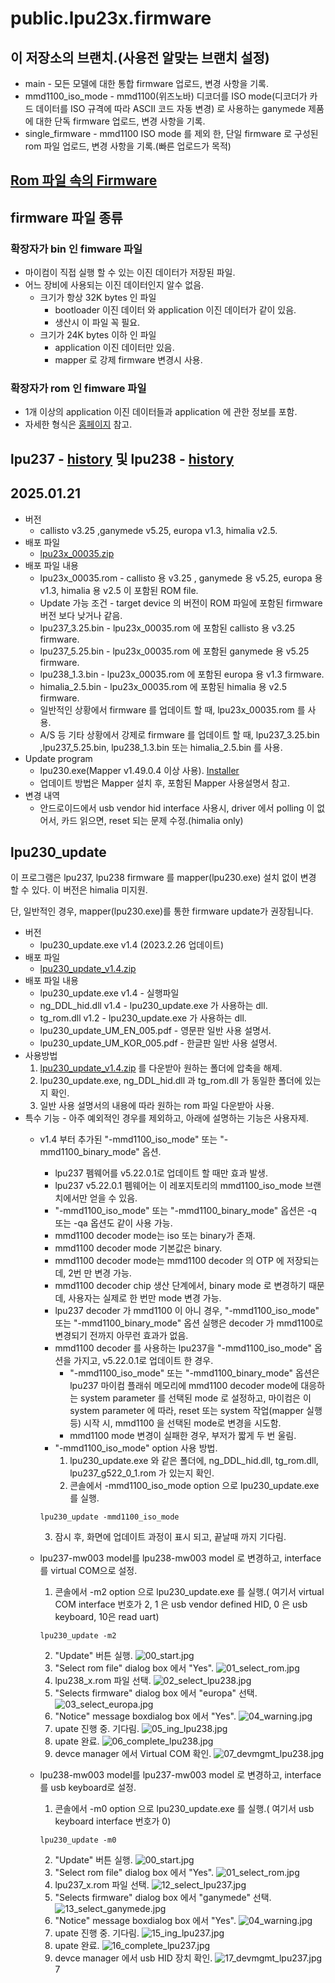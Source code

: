 # public.lpu23x.firmware

## 이 저장소의 브랜치.(사용전 알맞는 브랜치 설정) 
* main - 모든 모델에 대한 통합 firmware 업로드, 변경 사항을 기록.
* mmd1100_iso_mode - mmd1100(위즈노바) 디코더를 ISO mode(디코더가 카드 데이터를 ISO 규격에 따라 ASCII 코드 자동 변경) 로 사용하는 ganymede 제품에 대한 단독 firmware 업로드, 변경 사항을 기록.
* single_firmware - mmd1100 ISO mode 를 제외 한, 단일 firmware 로 구성된 rom 파일 업로드, 변경 사항을 기록.(빠른 업로드가 목적)

## [Rom 파일 속의 Firmware](rom_file_name.md)

## firmware 파일 종류
### 확장자가 bin 인 fimware 파일
* 마이컴이 직접 실행 할 수 있는 이진 데이터가 저장된 파일.
* 어느 장비에 사용되는 이진 데이터인지 알수 없음.
  * 크기가 항상 32K bytes 인 파일 
    * bootloader 이진 데이터 와 application 이진 데이터가 같이 있음.
    * 생산시 이 파일 꼭 필요.
  * 크기가 24K bytes 이하 인 파일
    * application 이진 데이터만 있음.
    * mapper 로 강제 firmware 변경시 사용.
### 확장자가 rom 인 fimware 파일
* 1개 이상의 application 이진 데이터들과 application 에 관한 정보를 포함.
* 자세한 형식은 [홈페이지](https://blog.naver.com/elpusk/222897017053) 참고. 

## lpu237 - [history](./doc/history_lpu237.md) 및 lpu238 - [history](./doc/history_lpu238.md)
## 2025.01.21
* 버전
  * callisto v3.25 ,ganymede v5.25, europa v1.3, himalia v2.5.
* 배포 파일
  * [lpu23x_00035.zip](./lpu23x/lpu23x_00035.zip)
* 배포 파일 내용
  * lpu23x_00035.rom - callisto 용 v3.25 , ganymede 용 v5.25, europa 용 v1.3, himalia 용 v2.5 이 포함된 ROM file.
  * Update 가능 조건 - target device 의 버전이 ROM 파일에 포함된 firmware 버전 보다 낮거나 같음.
  * lpu237_3.25.bin - lpu23x_00035.rom 에 포함된 callisto 용 v3.25 firmware.
  * lpu237_5.25.bin - lpu23x_00035.rom 에 포함된 ganymede 용 v5.25 firmware.
  * lpu238_1.3.bin - lpu23x_00035.rom 에 포함된 europa 용 v1.3 firmware.
  * himalia_2.5.bin - lpu23x_00035.rom 에 포함된 himalia 용 v2.5 firmware.
  * 일반적인 상황에서 firmware 를 업데이트 할 때, lpu23x_00035.rom 를 사용.
  * A/S 등 기타 상황에서 강제로 firmware 를 업데이트 할 때, lpu237_3.25.bin ,lpu237_5.25.bin, lpu238_1.3.bin 또는 himalia_2.5.bin 를 사용.
* Update program
  * lpu230.exe(Mapper v1.49.0.4 이상 사용). [Installer](https://github.com/elpusk/public.lpu237.software)
  * 업데이트 방법은 Mapper 설치 후, 포함된 Mapper 사용설명서 참고. 
* 변경 내역
  - 안드로이드에서 usb vendor hid interface 사용시, driver 에서 polling 이 없어서, 카드 읽으면, reset 되는 문제 수정.(himalia only)

## lpu230_update
이 프로그램은 lpu237, lpu238 firmware 를 mapper(lpu230.exe) 설치 없이 변경 할 수 있다. 이 버전은 himalia 미지원.

단, 일반적인 경우, mapper(lpu230.exe)를 통한 firmware update가 권장됩니다.

* 버전
  * lpu230_update.exe v1.4 (2023.2.26 업데이트)
* 배포 파일
  * [lpu230_update_v1.4.zip](./lpu230_update/lpu230_update_v1.4.zip)
* 배포 파일 내용
  * lpu230_update.exe v1.4 - 실행파일
  * ng_DDL_hid.dll v1.4 - lpu230_update.exe 가 사용하는 dll.
  * tg_rom.dll v1.2 - lpu230_update.exe 가 사용하는 dll.
  * lpu230_update_UM_EN_005.pdf - 영문판 일반 사용 설명서.
  * lpu230_update_UM_KOR_005.pdf - 한글판 일반 사용 설명서.
* 사용방법
  1. [lpu230_update_v1.4.zip](./lpu230_update/lpu230_update_v1.4.zip) 를 다운받아 원하는 폴더에 압축을 해제.
  2. lpu230_update.exe, ng_DDL_hid.dll 과 tg_rom.dll 가 동일한 폴더에 있는지 확인.
  3. 일반 사용 설명서의 내용에 따라 원하는 rom 파일 다운받아 사용.
* 특수 기능 - 아주 예외적인 경우를 제외하고, 아래에 설명하는 기능은 사용자제.
  * v1.4 부터 추가된 "-mmd1100_iso_mode" 또는 "-mmd1100_binary_mode" 옵션.
    - lpu237 펨웨어를 v5.22.0.1로 업데이트 할 때만 효과 발생.
    - lpu237  v5.22.0.1 펨웨어는 이 레포지토리의 mmd1100_iso_mode 브랜치에서만 얻을 수 있음.
    - "-mmd1100_iso_mode" 또는 "-mmd1100_binary_mode" 옵션은 -q 또는 -qa 옵션도 같이 사용 가능.
    - mmd1100 decoder mode는 iso 또는 binary가 존재.
    - mmd1100 decoder mode 기본값은 binary.
    - mmd1100 decoder mode는 mmd1100 decoder 의 OTP 에 저장되는데, 2번 만 변경 가능.
    - mmd1100 decoder chip 생산 단계에서, binary mode 로 변경하기 때문데, 사용자는 실제로 한 번만 mode 변경 가능.
    - lpu237 decoder 가 mmd1100 이 아니 경우, "-mmd1100_iso_mode" 또는 "-mmd1100_binary_mode" 옵션 실행은 decoder 가 mmd1100로 변경되기 전까지 아무런 효과가 없음.
    - mmd1100 decoder 를 사용하는 lpu237을 "-mmd1100_iso_mode" 옵션을 가지고, v5.22.0.1로 업데이트 한 경우.
      + "-mmd1100_iso_mode" 또는 "-mmd1100_binary_mode" 옵션은 lpu237 마이컴 플래쉬 메모리에 mmd1100 decoder mode에 대응하는 system parameter 를 선택된 mode 로 설정하고, 마이컴은 이 system parameter 에 따라, reset 또는 system 작업(mapper 실행 등) 시작 시, mmd1100 을 선택된 mode로 변경을 시도함.
      + mmd1100 mode 변경이 실패한 경우, 부저가 짧게 두 번 울림. 
    - "-mmd1100_iso_mode" option 사용 방법.
      1. lpu230_update.exe 와 같은 폴더에, ng_DDL_hid.dll, tg_rom.dll, lpu237_g522_0_1.rom 가 있는지 확인.
      2. 콘솔에서 -mmd1100_iso_mode option 으로 lpu230_update.exe 를 실행.
    ``` 
    lpu230_update -mmd1100_iso_mode
    ```
      3. 잠시 후, 화면에 업데이트 과정이 표시 되고, 끝날때 까지 기다림. 

  * lpu237-mw003 model를 lpu238-mw003 model 로 변경하고, interface를 virtual COM으로 설정.
    1. 콘솔에서 -m2 option 으로 lpu230_update.exe 를 실행.( 여기서 virtual COM interface 번호가 2, 1 은 usb vendor defined HID, 0 은 usb keyboard, 10은 read uart)
    ``` 
    lpu230_update -m2 
    ```
    2. "Update" 버튼 실행.
    ![00_start.jpg](./img/00_start.jpg)
    3. "Select rom file" dialog box 에서 "Yes".
    ![01_select_rom.jpg](./img/01_select_rom.jpg)
    4. lpu238_x.rom 파일 선택.
    ![02_select_lpu238.jpg](./img/02_select_lpu238.jpg)
    5. "Selects firmware" dialog box 에서 "europa" 선택.
    ![03_select_europa.jpg](./img/03_select_europa.jpg)
    6. "Notice" message boxdialog box 에서 "Yes".
    ![04_warning.jpg](./img/04_warning.jpg)
    7. upate 진행 중. 기다림.
    ![05_ing_lpu238.jpg](./img/05_ing_lpu238.jpg)
    8. upate 완료.
    ![06_complete_lpu238.jpg](./img/06_complete_lpu238.jpg)
    8. devce manager 에서 Virtual COM 확인.
    ![07_devmgmt_lpu238.jpg](./img/07_devmgmt_lpu238.jpg)


  * lpu238-mw003 model를 lpu237-mw003 model 로 변경하고, interface를 usb keyboard로 설정.
    1. 콘솔에서 -m0 option 으로 lpu230_update.exe 를 실행.( 여기서 usb keyboard interface 번호가 0)
    ``` 
    lpu230_update -m0 
    ```
    2. "Update" 버튼 실행.
    ![00_start.jpg](./img/00_start.jpg)
    3. "Select rom file" dialog box 에서 "Yes".
    ![01_select_rom.jpg](./img/01_select_rom.jpg)
    4. lpu237_x.rom 파일 선택.
    ![12_select_lpu237.jpg](./img/12_select_lpu237.jpg)
    5. "Selects firmware" dialog box 에서 "ganymede" 선택.
    ![13_select_ganymede.jpg](./img/13_select_ganymede.jpg)
    6. "Notice" message boxdialog box 에서 "Yes".
    ![04_warning.jpg](./img/04_warning.jpg)
    7. upate 진행 중. 기다림.
    ![15_ing_lpu237.jpg](./img/15_ing_lpu237.jpg)
    8. upate 완료.
    ![16_complete_lpu237.jpg](./img/16_complete_lpu237.jpg)
    8. devce manager 에서 usb HID 장치 확인.
    ![17_devmgmt_lpu237.jpg](./img/17_devmgmt_lpu237.jpg)7

    